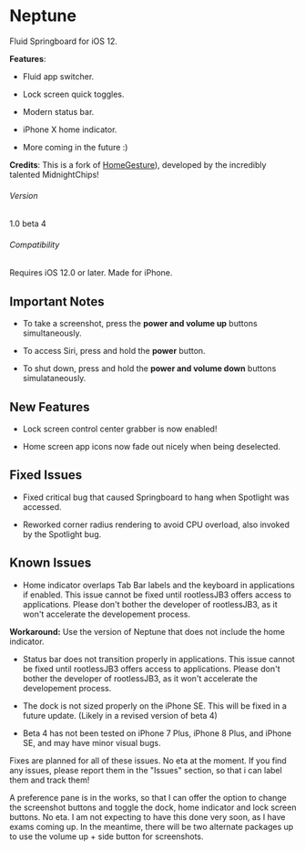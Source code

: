 # Neptune
Fluid Springboard for iOS 12.

**Features**:

- Fluid app switcher.

- Lock screen quick toggles.

- Modern status bar.

- iPhone X home indicator.

- More coming in the future :)

**Credits**: This is a fork of [HomeGesture](https://github.com/midnightchip/midnightchip.github.io)), developed by the incredibly talented MidnightChips!

###### Version
1.0 beta 4
###### Compatibility
Requires iOS 12.0 or later. Made for iPhone.

## Important Notes

- To take a screenshot, press the **power and volume up** buttons simultaneously.

- To access Siri, press and hold the **power** button.

- To shut down, press and hold the **power and volume down** buttons simulataneously.

## New Features

- Lock screen control center grabber is now enabled!

- Home screen app icons now fade out nicely when being deselected.

## Fixed Issues

- Fixed critical bug that caused Springboard to hang when Spotlight was accessed.

- Reworked corner radius rendering to avoid CPU overload, also invoked by the Spotlight bug.

## Known Issues

- Home indicator overlaps Tab Bar labels and the keyboard in applications if enabled. This issue cannot be fixed until rootlessJB3 offers access to applications. Please don't bother the developer of rootlessJB3, as it won't accelerate the developement process.

**Workaround:** Use the version of Neptune that does not include the home indicator.

- Status bar does not transition properly in applications. This issue cannot be fixed until rootlessJB3 offers access to applications. Please don't bother the developer of rootlessJB3, as it won't accelerate the developement process.

- The dock is not sized properly on the iPhone SE. This will be fixed in a future update. (Likely in a revised version of beta 4)

- Beta 4 has not been tested on iPhone 7 Plus, iPhone 8 Plus, and iPhone SE, and may have minor visual bugs.

Fixes are planned for all of these issues. No eta at the moment. If you find any issues, please report them in the "Issues" section, so that i can label them and track them!

A preference pane is in the works, so that I can offer the option to change the screenshot buttons and toggle the dock, home indicator and lock screen buttons. No eta. I am not expecting to have this done very soon, as I have exams coming up. In the meantime, there will be two alternate packages up to use the volume up + side button for screenshots.
